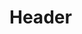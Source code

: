 <!-- TITLE: V1 Report - User Manual V 2 -->
<!-- SUBTITLE: A quick summary of V 1 Report User Manual V 2 -->

# Header